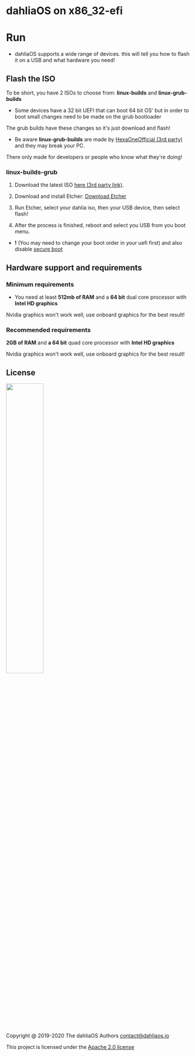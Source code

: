 # dahliaOS on x86_32-efi

# Run 

- dahliaOS supports a wide range of devices. this will tell you how to flash it on a USB and what hardware you need!

## Flash the ISO

To be short, you have 2 ISOs to choose from: **linux-builds** and **linux-grub-builds**

- Some devices have a 32 bit UEFI that can boot 64 bit OS' but in order to boot small changes need to be made on the grub bootloader

The grub builds have these changes so it's just download and flash!

- Be aware **linux-grub-builds** are made by [HexaOneOfficial (3rd party)](https://github.com/HexaOneOfficial) and they may break your PC.

There only made for developers or people who know what they're doing!

### linux-builds-grub

1. Download the latest ISO [here (3rd party link)](https://github.com/HexaOneOfficial/dahliaos/releases/download/200830/DahliaOS200830.iso).

2. Download and install Etcher: [Download Etcher](https://www.balena.io/etcher/)

3. Run Etcher, select your dahlia iso, then your USB device, then select flash!

4. After the process is finished, reboot and select you USB from you boot menu. 

- **!** (You may need to change your boot order in your uefi first) and also disable [secure boot](./assets/secure-boot/Disable-Secure-Boot.md)

## Hardware support and requirements

### Minimum requirements

- You need at least **512mb of RAM** and a **64 bit** dual core processor with **Intel HD graphics**

Nvidia graphics won't work well, use onboard graphics for the best result!

### Recommended requirements

**2GB of RAM** and **a 64 bit** quad core processor with **Intel HD graphics**

Nvidia graphics won't work well, use onboard graphics for the best result!

## License

<p align="left">
  <img width="45%" src="https://github.com/dahlia-os/brand/blob/master/Logo%20SVGs/dahliaOS%20logo%20with%20text%20(drop%20shadow).svg"
</p>

Copyright @ 2019-2020 The dahliaOS Authors contact@dahliaos.io

This project is licensed under the [Apache 2.0 license](https://github.com/dahlia-os/documentation/blob/master/LICENSE)
